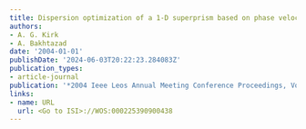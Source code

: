 ```yaml
---
title: Dispersion optimization of a 1-D superprism based on phase velocities
authors:
- A. G. Kirk
- A. Bakhtazad
date: '2004-01-01'
publishDate: '2024-06-03T20:22:23.284083Z'
publication_types:
- article-journal
publication: '*2004 Ieee Leos Annual Meeting Conference Proceedings, Vols 1 and 2*'
links:
- name: URL
  url: <Go to ISI>://WOS:000225390900438
---
```

